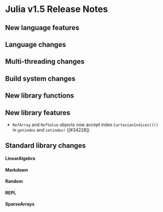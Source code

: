 Julia v1.5 Release Notes
========================

New language features
---------------------


Language changes
----------------


Multi-threading changes
-----------------------


Build system changes
--------------------


New library functions
---------------------


New library features
--------------------
- `RefArray` and `RefValue` objects now accept index
  `CartesianIndices(())` in `getindex` and `setindex!` ([#34228])


Standard library changes
------------------------


#### LinearAlgebra


#### Markdown


#### Random


#### REPL


#### SparseArrays


<!--- generated by NEWS-update.jl: -->
